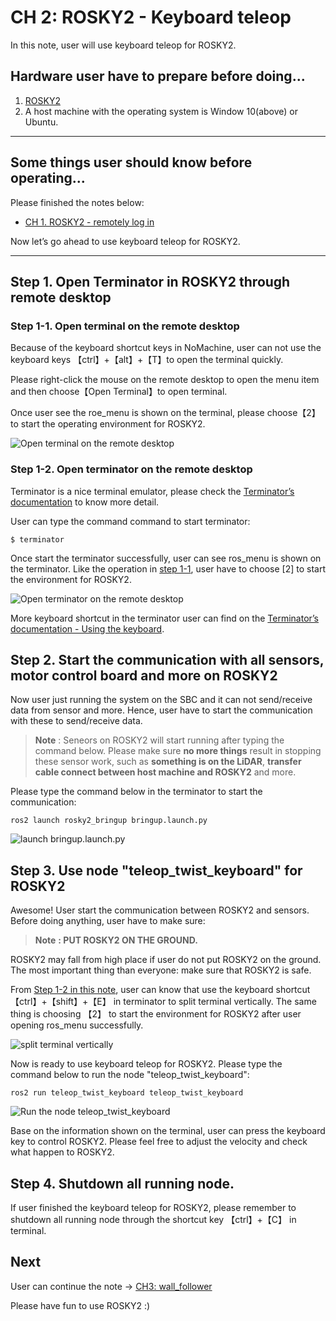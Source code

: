 # CH 2: ROSKY2 - Keyboard teleop

In this note, user will use keyboard teleop for ROSKY2.

## Hardware user have to prepare before doing...

1. [ROSKY2](https://www.icshop.com.tw/product-page.php?28598)
2. A host machine with the operating system is Window 10(above) or Ubuntu.

---

## Some things user should know before operating...

Please finished the notes below: 
- [CH 1. ROSKY2 - remotely log in](1_remotely_log_in.md)

Now let’s go ahead to use keyboard teleop for ROSKY2.

---

## Step 1. Open Terminator in ROSKY2 through remote desktop

### Step 1-1. Open terminal on the remote desktop 

Because of the keyboard shortcut keys in NoMachine, user can not use the keyboard keys 【ctrl】+【alt】+【T】to open the terminal quickly. 

Please right-click the mouse on the remote desktop to open the menu item and then choose【Open Terminal】to open terminal. 

Once user see the roe_menu is shown on the terminal, please choose【2】to start the operating environment for ROSKY2.

![Open terminal on the remote desktop](https://i.imgur.com/zsH0Zuq.png)

### Step 1-2. Open terminator on the remote desktop

Terminator is a nice terminal emulator, please check the [Terminator’s documentation](https://terminator-gtk3.readthedocs.io/en/latest/) to know more detail.

User can type the command command to start terminator:
```bash=
$ terminator
```
Once start the terminator successfully, user can see ros_menu is shown on the terminator. Like the operation in [step 1-1](#step-1-1-open-terminal-on-the-remote-desktop), user have to choose [2] to start the environment for ROSKY2.

![Open terminator on the remote desktop](https://i.imgur.com/dgprdav.png)

More keyboard shortcut in the terminator user can find on the [Terminator’s documentation - Using the keyboard](https://terminator-gtk3.readthedocs.io/en/latest/gettingstarted.html#using-the-keyboard).

## Step 2. Start the communication with all sensors, motor control board and more on ROSKY2

Now user just running the system on the SBC and it can not send/receive data from sensor and more. Hence, user have to start the communication with these to send/receive data. 

> **Note**
>: Seneors on ROSKY2 will start running after typing the command below. Please make sure **no more things** result in stopping these sensor work, such as **something is on the LiDAR**, **transfer cable connect between host machine and ROSKY2** and more.

Please type the command below in the terminator to start the communication:
```bash=
ros2 launch rosky2_bringup bringup.launch.py
```
![launch bringup.launch.py](https://i.imgur.com/eCJKtdZ.png)


## Step 3. Use node "teleop_twist_keyboard" for ROSKY2

Awesome! User start the communication between ROSKY2 and sensors. Before doing anything, user have to make sure:

> **Note**
> **: PUT ROSKY2 ON THE GROUND.**

ROSKY2 may fall from high place if user do not put ROSKY2 on the ground. The most important thing than everyone: make sure that ROSKY2 is safe.

From [Step 1-2 in this note](#step-1-2-open-terminator-on-the-remote-desktop), user can know that use the keyboard shortcut 【ctrl】+【shift】+【E】 in terminator to split terminal vertically. The same thing is choosing 【2】 to start the environment for ROSKY2 after user opening ros_menu successfully.

![split terminal vertically](https://i.imgur.com/hYP1edP.png)

Now is ready to use keyboard teleop for ROSKY2. Please type the command below to run the node "teleop_twist_keyboard":

```bash=
ros2 run teleop_twist_keyboard teleop_twist_keyboard
```

![Run the node teleop_twist_keyboard](https://i.imgur.com/c4WH8Te.png)

Base on the information shown on the terminal, user can press the keyboard key to control ROSKY2. Please feel free to adjust the velocity and check what happen to ROSKY2.

## Step 4. Shutdown all running node.

If user finished the keyboard teleop for ROSKY2, please remember to shutdown all running node through the shortcut key 【ctrl】+【C】 in terminal. 


## Next

User can continue the note -> [CH3: wall_follower](3_wall_follower.md)

Please have fun to use ROSKY2 :)